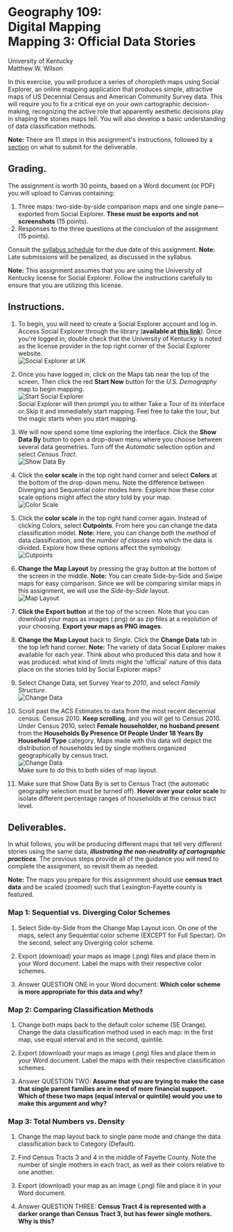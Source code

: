 # Geography 109:<br>Digital Mapping<br>Mapping 3: Official Data Stories

University of Kentucky
<br>Matthew W. Wilson

In this exercise, you will produce a series of choropleth maps using Social Explorer, an online mapping application that produces simple, attractive maps of US Decennial Census and American Community Survey data. This will require you to fix a critical eye on your own cartographic decision-making, recognizing the active role that apparently aesthetic decisions play in shaping the stories maps tell. You will also develop a basic understanding of data classification methods.

**Note:** There are 11 steps in this assignment's instructions, followed by a [section](mapping-3-instructions.md#deliverables) on what to submit for the deliverable.

## Grading.

The assignment is worth 30 points, based on a Word document (or PDF) you will upload to Canvas containing:
1. Three maps: two-side-by-side comparison maps and one single pane—exported from Social Explorer. **These must be exports and not screenshots** (15 points).
2. Responses to the three questions at the conclusion of the assignment (15 points).

Consult the [syllabus schedule](../syllabus.md#viii-schedule) for the due date of this assignment. **Note:** Late submissions will be penalized, as discussed in the syllabus.

**Note:** This assignment assumes that you are using the University of Kentucky license for Social Explorer. Follow the instructions carefully to ensure that you are utilizing this license.

## Instructions.

1. To begin, you will need to create a Social Explorer account and log in. Access Social Explorer through the library (**available at [this link](http://ezproxy.uky.edu/login?url=https://www.socialexplorer.com/)**). Once you're logged in, double check that the University of Kentucky is noted as the license provider in the top right corner of the Social Explorer website.<br>![Social Explorer at UK](assets/images/socialexp_signin.png)

2. Once you have logged in, click on the Maps tab near the top of the screen. Then click the red **Start Now** button for the _U.S. Demography_ map to begin mapping.<br>![Start Social Explorer](assets/images/socialexp_start.png)<br>Social Explorer will then prompt you to either Take a Tour of its interface or Skip it and immediately start mapping. Feel free to take the tour, but the magic starts when you start mapping.

3. We will now spend some time exploring the interface. Click the **Show Data By** button to open a drop-down menu where you choose between several data geometries. Turn off the _Automatic_ selection option and select _Census Tract_.<br>![Show Data By](assets/images/socialexp_showdataby.png)

4. Click the **color scale** in the top right hand corner and select **Colors** at the bottom of the drop-down menu. Note the difference between Diverging and Sequential color modes here. Explore how these color scale options might affect the story told by your map.<br>![Color Scale](assets/images/socialexp_colorscale.png)

5. Click the **color scale** in the top right hand corner again. Instead of clicking Colors, select **Cutpoints**. From here you can change the data classification model. **Note:** Here, you can change both the *method* of data classification, and the *number of classes* into which the data is divided. Explore how these options affect the symbology.<br>![Cutpoints](assets/images/socialexp_cutpoints.png)

6. **Change the Map Layout** by pressing the gray button at the bottom of the screen in the middle. **Note:** You can create Side-by-Side and Swipe maps for easy comparison. Since we will be comparing similar maps in this assignment, we will use the _Side-by-Side_ layout.<br>![Map Layout](assets/images/socialexp_maplayout.png)

7. **Click the Export button** at the top of the screen. Note that you can download your maps as images (.png) or as zip files at a resolution of your choosing. **Export your maps as PNG images.**

8. **Change the Map Layout** back to _Single_. Click the **Change Data** tab in the top left hand corner. **Note:** The variety of data Social Explorer makes available for each year. Think about who produced this data and how it was produced: what kind of limits might the 'official' nature of this data place on the stories told by Social Explorer maps?

9. Select Change Data, set Survey Year to _2010_, and select _Family Structure_.<br>![Change Data](assets/images/socialexp_changedata.png)

10. Scroll past the ACS Estimates to data from the most recent decennial census: Census 2010. **Keep scrolling**, and you will get to Census 2010. Under Census 2010, select **Female householder, no husband present** from the **Households By Presence Of People Under 18 Years By Household Type** category. Maps made with this data will depict the distribution of households led by single mothers organized geographically by census tract.<br>![Change Data](assets/images/socialexp_changedata-census2010.gif)<br>Make sure to do this to both sides of map layout.

11. Make sure that Show Data By is set to Census Tract (the automatic geography selection must be turned off). **Hover over your color scale** to isolate different percentage ranges of households at the census tract level.

## Deliverables.

In what follows, you will be producing different maps that tell very different stories using the same data, **_illustrating the non-neutrality of cartographic practices_**. The previous steps provide all of the guidance you will need to complete the assignment, so revisit them as needed.

**Note:** The maps you prepare for this assignnment should use **census tract data** and be scaled (zoomed) such that Lexington-Fayette county is featured.

### Map 1: Sequential vs. Diverging Color Schemes

1. Select Side-by-Side from the Change Map Layout icon. On one of the maps, select any Sequential color scheme (EXCEPT for Full Spectar). On the second, select any Diverging color scheme.

2. Export (download) your maps as image (.png) files and place them in your Word document. Label the maps with their respective color schemes.

3. Answer QUESTION ONE in your Word document: **Which color scheme is more appropriate for this data and why?**

### Map 2: Comparing Classification Methods

1. Change both maps back to the default color scheme (SE Orange). Change the data classification method used in each map: in the first map, use equal interval and in the second, quintile.

2. Export (download) your maps as image (.png) files and place them in your Word document. Label the maps with their respective classification schemes.

3. Answer QUESTION TWO: **Assume that you are trying to make the case that single parent families are in need of more financial support. Which of these two maps (equal interval or quintile) would you use to make this argument and why?**

### Map 3: Total Numbers vs. Density

1. Change the map layout back to single pane mode and change the data classification back to Category (Default).

2. Find Census Tracts 3 and 4 in the middle of Fayette County. Note the number of single mothers in each tract, as well as their colors relative to one another.

3. Export (download) your map as an image (.png) file and place it in your Word document.

4. Answer QUESTION THREE: **Census Tract 4 is represented with a darker orange than Census Tract 3, but has fewer single mothers. Why is this?**